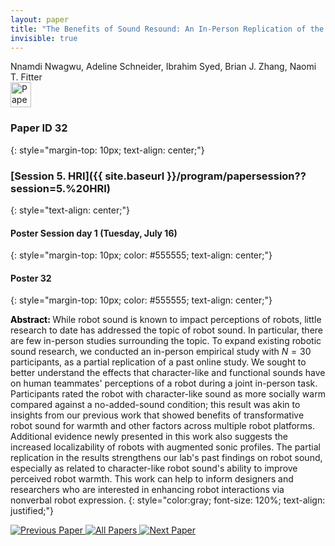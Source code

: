 ```yaml
---
layout: paper
title: "The Benefits of Sound Resound: An In-Person Replication of the Ability of Character-Like Robot Sound to Improve Perceived Social Warmth"
invisible: true
---
```

<div class="paper-authors">
<div class="paper-author-box">
    <div class="paper-author-name">Nnamdi Nwagwu, Adeline Schneider, Ibrahim Syed, Brian J. Zhang, Naomi T. Fitter</div>
    <div class="paper-author-uni"></div>
</div>

</div><div class="paper-pdf">
<div> <a href="http://www.roboticsproceedings.org/rss19/p32.pdf"><img src="{{ site.baseurl }}/images/paper_link.png" alt="Paper Website" width = "33"  height = "40"/></a> </div>
</div>

### Paper ID 32
{: style="margin-top: 10px; text-align: center;"}

### [Session 5. HRI]({{ site.baseurl }}/program/papersession??session=5.%20HRI)
{: style="text-align: center;"}

#### Poster Session day 1 (Tuesday, July 16)
{: style="margin-top: 10px; color: #555555; text-align: center;"}

#### Poster 32
{: style="margin-top: 10px; color: #555555; text-align: center;"}

<b style="color: black;">Abstract: </b>While robot sound is known to impact perceptions of robots, little research to date has addressed the topic of robot sound. In particular, there are few in-person studies surrounding the topic. To expand existing robotic sound research, we conducted an in-person empirical study with $N=30$ participants, as a partial replication of a past online study. We sought to better understand the effects that character-like and functional sounds have on human teammates' perceptions of a robot during a joint in-person task. Participants rated the robot with character-like sound as more socially warm compared against a no-added-sound condition; this result was akin to insights from our previous work that showed benefits of transformative robot sound for warmth and other factors across multiple robot platforms. Additional evidence newly presented in this work also suggests the increased localizability of robots with augmented sonic profiles. The partial replication in the results strengthens our lab's past findings on robot sound, especially as related to character-like robot sound's ability to improve perceived robot warmth. This work can help to inform designers and researchers who are interested in enhancing robot interactions via nonverbal robot expression.
{: style="color:gray; font-size: 120%; text-align: justified;"}


<div class="paper-menu">
<a href="{{ site.baseurl }}/program/papers/031/"> <img src="{{ site.baseurl }}/images/previous_paper_icon.png" alt="Previous Paper" title="Previous Paper"/> </a>
<a href="{{ site.baseurl }}/program/papers"><img src="{{ site.baseurl }}/images/overview_icon.png" alt="All Papers" title="All Papers"/> </a>
<a href="{{ site.baseurl }}/program/papers/033/"> <img src="{{ site.baseurl }}/images/next_paper_icon.png" alt="Next Paper" title="Next Paper"/> </a>

</div>
